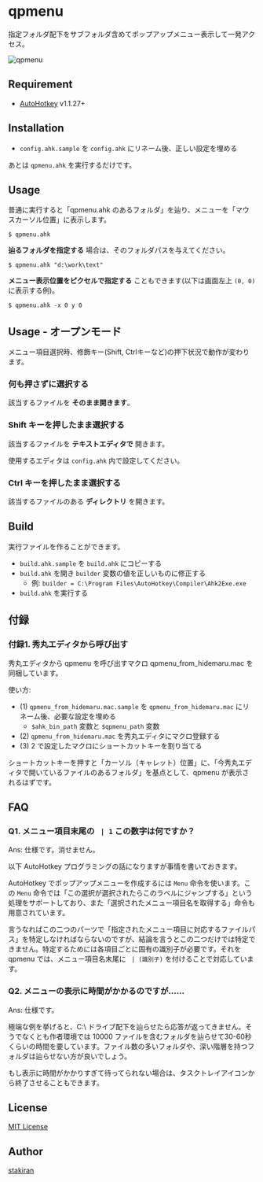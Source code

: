 # qpmenu
指定フォルダ配下をサブフォルダ含めてポップアップメニュー表示して一発アクセス。

![qpmenu](https://user-images.githubusercontent.com/23325839/40714460-a7fbb08e-643d-11e8-801b-00f9f8f673ed.jpg)

## Requirement
- [AutoHotkey](https://autohotkey.com/) v1.1.27+

## Installation
- `config.ahk.sample` を `config.ahk` にリネーム後、正しい設定を埋める

あとは `qpmenu.ahk` を実行するだけです。

## Usage
普通に実行すると「qpmenu.ahk のあるフォルダ」を辿り、メニューを「マウスカーソル位置」に表示します。

```
$ qpmenu.ahk
```

**辿るフォルダを指定する** 場合は、そのフォルダパスを与えてください。

```
$ qpmenu.ahk "d:\work\text"
```

**メニュー表示位置をピクセルで指定する** こともできます(以下は画面左上 `(0, 0)` に表示する例)。

```
$ qpmenu.ahk -x 0 y 0
```

## Usage - オープンモード
メニュー項目選択時、修飾キー(Shift, Ctrlキーなど)の押下状況で動作が変わります。

### 何も押さずに選択する
該当するファイルを **そのまま開きます**。

### Shift キーを押したまま選択する
該当するファイルを **テキストエディタで** 開きます。

使用するエディタは `config.ahk` 内で設定してください。

### Ctrl キーを押したまま選択する
該当するファイルのある **ディレクトリ** を開きます。

## Build
実行ファイルを作ることができます。

- `build.ahk.sample` を `build.ahk` にコピーする
- `build.ahk` を開き `builder` 変数の値を正しいものに修正する
  - 例: `builder = C:\Program Files\AutoHotkey\Compiler\Ahk2Exe.exe`
- `build.ahk` を実行する

## 付録

### 付録1. 秀丸エディタから呼び出す
秀丸エディタから qpmenu を呼び出すマクロ qpmenu_from_hidemaru.mac を同梱しています。

使い方:

- (1) `qpmenu_from_hidemaru.mac.sample` を `qpmenu_from_hidemaru.mac` にリネーム後、必要な設定を埋める
  - `$ahk_bin_path` 変数と `$qpmenu_path` 変数
- (2) `qpmenu_from_hidemaru.mac` を秀丸エディタにマクロ登録する
- (3) 2 で設定したマクロにショートカットキーを割り当てる

ショートカットキーを押すと「カーソル（キャレット）位置」に、「今秀丸エディタで開いているファイルのあるフォルダ」を基点として、qpmenu が表示されるはずです。

## FAQ

### Q1. メニュー項目末尾の ` | 1` この数字は何ですか？
Ans: 仕様です。消せません。

以下 AutoHotkey プログラミングの話になりますが事情を書いておきます。

AutoHotkey でポップアップメニューを作成するには `Menu` 命令を使います。この `Menu` 命令では「この選択が選択されたらこのラベルにジャンプする」という処理をサポートしており、また「選択されたメニュー項目名を取得する」命令も用意されています。

言うなればこの二つのパーツで「指定されたメニュー項目に対応するファイルパス」を特定しなければならないのですが、結論を言うとこの二つだけでは特定できません。特定するためには各項目ごとに固有の識別子が必要です。それを qpmenu では、メニュー項目名末尾に ` | (識別子)` を付けることで対応しています。

### Q2. メニューの表示に時間がかかるのですが……
Ans: 仕様です。

極端な例を挙げると、C:\ ドライブ配下を辿らせたら応答が返ってきません。そうでなくとも作者環境では 10000 ファイルを含むフォルダを辿らせて30-60秒くらいの時間を要しています。ファイル数の多いフォルダや、深い階層を持つフォルダは辿らせない方が良いでしょう。

もし表示に時間がかかりすぎて待ってられない場合は、タスクトレイアイコンから終了させることもできます。

## License
[MIT License](LICENSE)

## Author
[stakiran](https://github.com/stakiran)
